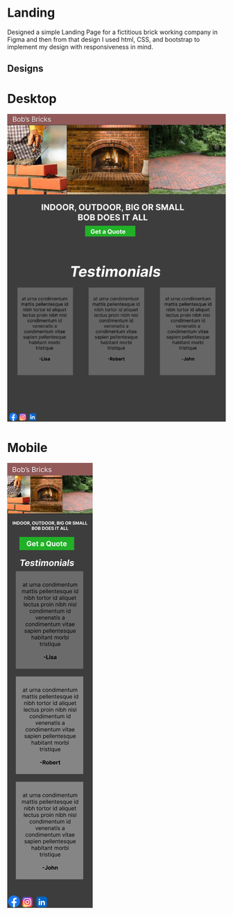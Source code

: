 # Landing
Designed a simple Landing Page for a fictitious brick working company in Figma and then from that design I used html, CSS, and bootstrap 
to implement my design with responsiveness in mind.

## Designs

  # Desktop
  ![](./Designs/Desktop.png)
  # Mobile
  ![](./Designs/Mobile.png)
